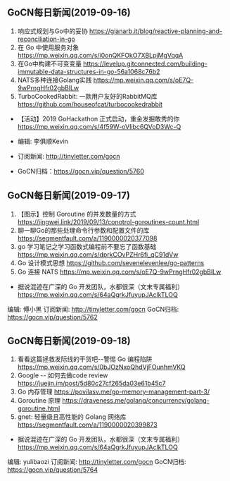 ## GoCN每日新闻(2019-09-16)

1. 响应式规划与Go中的妥协 https://gianarb.it/blog/reactive-planning-and-reconciliation-in-go  
2. 在 Go 中使用服务对象 https://mp.weixin.qq.com/s/i0onQKFOkO7XBLpjMgVqqA   
3. 在Go中构建不可变变量 https://levelup.gitconnected.com/building-immutable-data-structures-in-go-56a1068c76b2   
4. NATS多种连接Golang实践 https://mp.weixin.qq.com/s/oE7Q-9wPrngHfr02gbBlLw  
5. TurboCookedRabbit: 一款用户友好的RabbitMQ库 https://github.com/houseofcat/turbocookedrabbit  

* 【活动】2019 GoHackathon 正式启动，重金发掘敢秀的你 https://mp.weixin.qq.com/s/4f59W-oVIibc6QVoD3Wc-Q  

* 编辑: 李俱顺Kevin
* 订阅新闻: http://tinyletter.com/gocn  
* GoCN归档：https://gocn.vip/question/5760

## GoCN每日新闻(2019-09-17)

1. 【图示】控制 Goroutine 的并发数量的方式 https://jingwei.link/2019/09/13/conotrol-goroutines-count.html
2. 聊一聊Go的那些处理命令行参数和配置文件的库 https://segmentfault.com/a/1190000020377098
3. go 学习笔记之学习函数式编程前不要忘了函数基础 https://mp.weixin.qq.com/s/dprkCOvPZHr6fi_qC91dVw
4. Go 设计模式思想 https://github.com/sevenelevenlee/go-patterns
5. Go 连接 NATS https://mp.weixin.qq.com/s/oE7Q-9wPrngHfr02gbBlLw

* 据说混迹在广深的 Go 开发团队，水都很深（文末专属福利）https://mp.weixin.qq.com/s/64aQgrkJfuyupJAclkTLOQ

编辑: 傅小黑
订阅新闻: http://tinyletter.com/gocn
GoCN归档: https://gocn.vip/question/5762

## GoCN每日新闻(2019-09-18)

1. 看看这篇拯救发际线的干货吧--警惕 Go 编程陷阱 https://mp.weixin.qq.com/s/0bJOzNxoQhdVjFOunhmVKQ
2. Google -- 如何去做code review https://juejin.im/post/5d80c27cf265da03e61b45c7
3. Go 内存管理 https://povilasv.me/go-memory-management-part-3/
4. Goroutine 原理 https://draveness.me/golang/concurrency/golang-goroutine.html
5. gnet: 轻量级且高性能的 Golang 网络库 https://segmentfault.com/a/1190000020399873

* 据说混迹在广深的 Go 开发团队，水都很深（文末专属福利）https://mp.weixin.qq.com/s/64aQgrkJfuyupJAclkTLOQ

编辑: yulibaozi
订阅新闻: http://tinyletter.com/gocn
GoCN归档: https://gocn.vip/question/5764